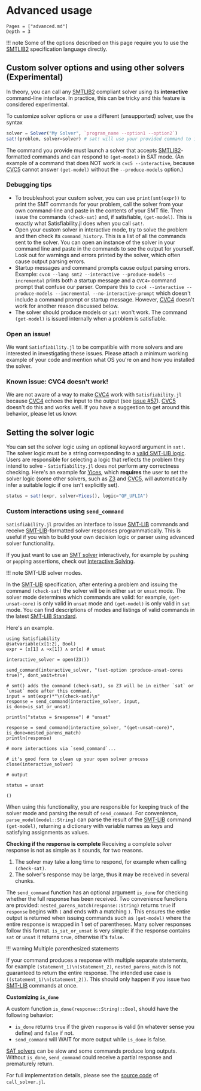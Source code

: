 # Advanced usage
```@contents
Pages = ["advanced.md"]
Depth = 3
```

!!! note Some of the options described on this page require you to use the [SMTLIB2](https://smt-lib.org/papers/smt-lib-reference-v2.6-r2024-09-20.pdf) specification language directly.

## Custom solver options and using other solvers (Experimental)
In theory, you can call any [SMTLIB2](https://smt-lib.org/papers/smt-lib-reference-v2.6-r2024-09-20.pdf) compliant solver using its **interactive** command-line interface. In practice, this can be tricky and this feature is considered experimental.

To customize solver options or use a different (unsupported) solver, use the syntax

```julia
solver = Solver("My Solver", `program_name --option1 --option2`)
sat!(problem, solver=solver) # sat! will use your provided command to invoke the solver
```

The command you provide must launch a solver that accepts [SMTLIB2](https://smt-lib.org/papers/smt-lib-reference-v2.6-r2024-09-20.pdf)-formatted commands and can respond to `(get-model)` in SAT mode. (An example of a command that does NOT work is `cvc5 --interactive`, because [CVC5](https://github.com/cvc5/cvc5) cannot answer `(get-model)` without the `--produce-models` option.)


### Debugging tips

* To troubleshoot your custom solver, you can use `print(smt(expr))` to print the SMT commands for your problem, call the solver from your own command-line and paste in the contents of your SMT file. Then issue the commands `(check-sat)` and, if satisfiable, `(get-model)`. This is exactly what Satisfiability.jl does when you call  `sat!`.
* Open your custom solver in interactive mode, try to solve the problem and then check its `command_history`. This is a list of all the commands sent to the solver. You can open an instance of the solver in your command line and paste in the commands to see the output for yourself. Look out for warnings and errors printed by the solver, which often cause output parsing errors.
* Startup messages and command prompts cause output parsing errors. Example: `cvc4 --lang smt2 --interactive --produce-models --incremental` prints both a startup message and a `CVC4>` command prompt that confuse our parser. Compare this to `cvc4 --interactive --produce-models --incremental --no-interactive-prompt` which doesn't include a command prompt or startup message. However, [CVC4](https://cvc4.github.io/) doesn't work for another reason discussed below.
* The solver should produce models or `sat!` won't work. The command `(get-model)` is issued internally when a problem is satisfiable.


### Open an issue!
We want `Satisfiability.jl` to be compatible with more solvers and are interested in investigating these issues. Please attach a minimum working example of your code and mention what OS you're on and how you installed the solver.

### Known issue: CVC4 doesn't work!
We are not aware of a way to make [CVC4](https://cvc4.github.io/) work with `Satisfiability.jl` because [CVC4](https://cvc4.github.io/) echoes the input to the output (see [issue #57](https://github.com/elsoroka/Satisfiability.jl/issues/57)). [CVC5](https://github.com/cvc5/cvc5) doesn't do this and works well. If you have a suggestion to get around this behavior, please let us know.

## Setting the solver logic
You can set the solver logic using an optional keyword argument in `sat!`.
The solver logic must be a string corresponding to a [valid SMT-LIB logic](http://smtlib.cs.uiowa.edu/logics.shtml). Users are responsible for selecting a logic that reflects the problem they intend to solve - `Satisfiability.jl` does not perform any correctness checking. Here's an example for [Yices](https://yices.csl.sri.com/), which **requires** the user to set the solver logic (some other solvers, such as [Z3](https://github.com/Z3Prover/z3) and [CVC5](https://github.com/cvc5/cvc5), will automatically infer a suitable logic if one isn't explicitly set).
```julia
status = sat!(expr, solver=Yices(), logic="QF_UFLIA")
```

### Custom interactions using `send_command`
`Satisfiability.jl` provides an interface to issue [SMT-LIB](https://smt-lib.org/language.shtml) commands and receive [SMT-LIB](https://smt-lib.org/language.shtml)-formatted solver responses programmatically. This is useful if you wish to build your own decision logic or parser using advanced solver functionality.

If you just want to use an [SMT solver](https://avigad.github.io/lamr/using_smt_solvers.html) interactively, for example by `push`ing or `pop`ping assertions, check out [Interactive Solving](interactive.md).

!!! note SMT-LIB solver modes.

In the [SMT-LIB](https://smt-lib.org/language.shtml) specification, after entering a problem and issuing the command `(check-sat)` the solver will be in either `sat` or `unsat` mode. The solver mode determines which commands are valid: for example, `(get-unsat-core)` is only valid in `unsat` mode and `(get-model)` is only valid in `sat` mode. You can find descriptions of modes and listings of valid commands in the latest [SMT-LIB Standard](http://www.smtlib.org/).

Here's an example.
```jldoctest; output = false
using Satisfiability
@satvariable(x[1:2], Bool)
expr = (x[1] ∧ ¬x[1]) ∧ or(x) # unsat

interactive_solver = open(Z3())

send_command(interactive_solver, "(set-option :produce-unsat-cores true)", dont_wait=true)

# smt() adds the command (check-sat), so Z3 will be in either `sat` or `unsat` mode after this command.
input = smt(expr)*"\n(check-sat)\n"
response = send_command(interactive_solver, input, is_done=is_sat_or_unsat)

println("status = $response") # "unsat"

response = send_command(interactive_solver, "(get-unsat-core)", is_done=nested_parens_match)
println(response)

# more interactions via `send_command`...

# it's good form to clean up your open solver process
close(interactive_solver)

# output

status = unsat

()
```

When using this functionality, you are responsible for keeping track of the solver mode and parsing the result of `send_command`. For convenience, `parse_model(model::String)` can parse the result of the [SMT-LIB](https://smt-lib.org/language.shtml) command `(get-model)`, returning a dictionary with variable names as keys and satisfying assignments as values.


**Checking if the response is complete**
Receiving a complete solver response is not as simple as it sounds, for two reasons.
1. The solver may take a long time to respond, for example when calling `(check-sat)`.
2. The solver's response may be large, thus it may be received in several chunks.

The `send_command` function has an optional argument `is_done` for checking whether the full response has been received. Two convenience functions are provided: `nested_parens_match(response::String)` returns `true` if `response` begins with `(` and ends with a matching `)`. This ensures the entire output is returned when issuing commands such as `(get-model)` where the entire response is wrapped in 1 set of parentheses. Many solver responses follow this format.
`is_sat_or_unsat` is very simple: if the response contains `sat` or `unsat` it returns `true`, otherwise it's `false`.

!!! warning Multiple parenthesized statements

If your command produces a response with multiple separate statements, for example `(statement_1)\n(statement_2)`, `nested_parens_match` is not guaranteed to return the entire response. The intended use case is `((statement_1)\n(statement_2))`. This should only happen if you issue two [SMT-LIB](https://smt-lib.org/language.shtml) commands at once.

**Customizing `is_done`**

A custom function `is_done(response::String)::Bool`, should have the following behavior:
* `is_done` returns `true` if the given `response` is valid (in whatever sense you define) and `false` if not.
* `send_command` will WAIT for more output while `is_done` is false.

[SAT solvers](https://avigad.github.io/lamr/using_sat_solvers.html) can be slow and some commands produce long outputs. Without `is_done`, `send_command` could receive a partial response and prematurely return.

For full implementation details, please see the [source code](https://github.com/elsoroka/Satisfiability.jl/blob/main/src/call_solver.jl) of `call_solver.jl`.
